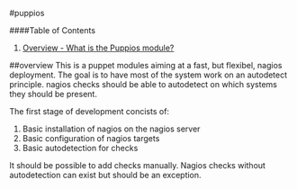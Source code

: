 #puppios


####Table of Contents

1. [Overview - What is the Puppios module?](#overview)

##overview
This is a puppet modules aiming at a fast, but flexibel, nagios deployment. The goal is to have most of the system work on an autodetect principle. nagios checks should be able to autodetect on which systems they should be present.

The first stage of development concists of:

1. Basic installation of nagios on the nagios server
2. Basic configuration of nagios targets
3. Basic autodetection for checks

It should be possible to add checks manually. Nagios checks without autodetection can exist but should be an exception.


